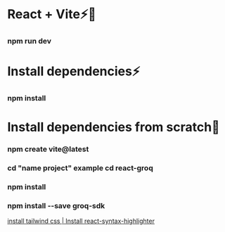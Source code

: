 # React + Vite⚡🚀
<h3>npm run dev</h3>

# Install dependencies⚡
<h3>npm install</h3>

# Install dependencies from scratch🚀
<h3>
npm create vite@latest
</h3>
<h3>cd "name project" example cd react-groq</h3>
<h3>npm install</h3>
<h3>npm install --save groq-sdk</h3>
<a href="https://tailwindcss.com/docs/guides/vite" target="_blank">install tailwind css </a>
<a href="https://github.com/react-syntax-highlighter/react-syntax-highlighter" target="_blank">| Install react-syntax-highlighter</a>